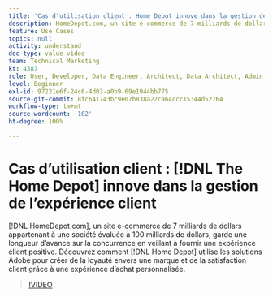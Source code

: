 ```yaml
---
title: 'Cas d’utilisation client : Home Depot innove dans la gestion de l’expérience client'
description: HomeDepot.com, un site e-commerce de 7 milliards de dollars appartenant à une société évaluée à 100 milliards de dollars, garde une longueur d’avance sur la concurrence en veillant à fournir une expérience client positive. Découvrez comment Home Depot utilise les solutions Adobe pour créer de la fidélité envers la marque et de la satisfaction client à travers une expérience d’achat personnalisée.
feature: Use Cases
topics: null
activity: understand
doc-type: value video
team: Technical Marketing
kt: 4387
role: User, Developer, Data Engineer, Architect, Data Architect, Admin, Leader
level: Beginner
exl-id: 97221e6f-24c6-4d03-a0b9-69e1944bb775
source-git-commit: 8fc641743bc9e07b838a22ca64ccc15344d52764
workflow-type: tm+mt
source-wordcount: '102'
ht-degree: 100%

---
```


# Cas d’utilisation client : [!DNL The Home Depot] innove dans la gestion de l’expérience client

[!DNL HomeDepot.com], un site e-commerce de 7 milliards de dollars appartenant à une société évaluée à 100 milliards de dollars, garde une longueur d’avance sur la concurrence en veillant à fournir une expérience client positive. Découvrez comment [!DNL Home Depot] utilise les solutions Adobe pour créer de la loyauté envers une marque et de la satisfaction client grâce à une expérience d’achat personnalisée.

>[!VIDEO](https://video.tv.adobe.com/v/31506/?quality=12&learn=on)
